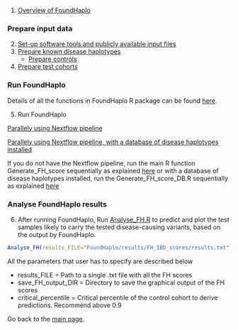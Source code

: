 1. [Overview of FoundHaplo](https://github.com/bahlolab/FoundHaplo/blob/main/Documentation/Overview%20of%20FoundHaplo.md)

### Prepare input data

2. [Set-up software tools and publicly available input files](https://github.com/bahlolab/FoundHaplo/blob/main/Documentation/Publicly%20available%20Input%20files%20and%20software%20tools.md)
3. [Prepare known disease haplotypes](https://github.com/bahlolab/FoundHaplo/blob/main/Documentation/Prepare%20known%20disease%20haplotypes.md) 
     * [Prepare controls](https://github.com/bahlolab/FoundHaplo/blob/main/Documentation/Prepare%20controls.md)
4. [Prepare test cohorts](https://github.com/bahlolab/FoundHaplo/blob/main/Documentation/Prepare%20test%20samples.md)

### Run FoundHaplo

Details of all the functions in FoundHaplo R package can be found [here](https://github.com/bahlolab/FoundHaplo/blob/main/vignettes).

5. Run FoundHaplo 

[Parallely using Nextflow pipeline](https://github.com/bahlolab/FoundHaplo/blob/main/Documentation/Parallel%20processing%20without%20database.md)

[Parallely using Nextflow pipeline, with a database of disease haplotypes installed](https://github.com/bahlolab/FoundHaplo/blob/main/Documentation/Parallel%20processing%20with%20database.md)

If you do not have the Nextflow pipeline, run the main R function Generate_FH_score sequentially as explained [here](https://github.com/bahlolab/FoundHaplo/blob/main/Documentation/Parameters%20in%20the%20algorithm.md) or with a database of disease haplotypes installed, run the Generate_FH_score_DB.R sequentially as explained [here](https://github.com/bahlolab/FoundHaplo/blob/main/R/Generate_FH_score_DB.R)

### Analyse FoundHaplo results

6. After running FoundHaplo, Run [Analyse_FH.R](https://github.com/bahlolab/FoundHaplo/blob/main/R/Analyse_FH.R) to predict and plot the test samples likely to carry the tested disease-causing variants, based on the output by FoundHaplo.

```R
Analyse_FH(results_FILE="FoundHaplo/results/FH_IBD_scores/results.txt",save_FH_output_DIR="FoundHaplo/results/FH_Analysis",critical_percentile=0.99)
```

All the parameters that user has to specify are described below

* results_FILE = Path to a single .txt file with all the FH scores
* save_FH_output_DIR = Directory to save the graphical output of the FH scores 
* critical_percentile = Critical percentile of the control cohort to derive predictions. Recommend above 0.9

Go back to the [main page](https://github.com/bahlolab/FoundHaplo).
